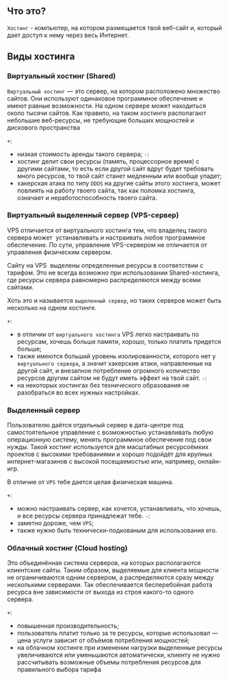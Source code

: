 ## Что это?

`Хостинг` - компьютер, на котором размещается твой веб-сайт и, который дает доступ к нему через весь Интернет.
## Виды хостинга

### Виртуальный хостинг (Shared)

`Виртуальный хостинг` — это сервер, на котором расположено множество сайтов. Они используют одинаковое программное обеспечение и имеют равные возможности. На одном сервере может находиться около тысячи сайтов. Как правило, на таком хостинге располагают небольшие веб-ресурсы, не требующие больших мощностей и дискового пространства

`+`:
- низкая стоимость аренды такого сервера;
`-`:
- хостинг делит свои ресурсы (память, процессорное время) с другими сайтами, то есть если другой сайт вдруг будет требовать много ресурсов, то твой сайт станет медленным или вообще упадет;
- хакерская атака по типу `DDOS` на другие сайты этого хостинга, может повлиять на работу твоего сайта, так как поломка хостинга, означает и неработоспособность твоего сайта.

### Виртуальный выделенный сервер (VPS-сервер)

VPS отличается от виртуального хостинга тем, что владелец такого сервера может  устанавливать и настраивать любое программное обеспечение. По сути, управление VPS-сервером не отличается от управления физическим сервером. 

Сайту на VPS  выделены определенные ресурсы в соответствии с тарифом. Это не всегда возможно при использовании Shared-хостинга, где ресурсы сервера равномерно распределяются между всеми сайтами.

Хоть это и называется `выделенный сервер`, но таких серверов может быть несколько на одном хостинге.

`+`:
- в отличии от `виртуального хостинга` VPS легко настраивать по ресурсам, хочешь больше памяти, хорошо, только платить придется больше;
- также имеются больший уровень изолированности, которого нет у `виртуального сервера`, а значит хакерские атаки, направленные на другой сайт, и внезапное потребление огромного количество ресурсов другим сайтом не будут иметь эффект на твой сайт.
`-`:
- на некоторых хостингах без технического образования не разобраться во всех нужных настройках.

### Выделенный сервер

Пользователю даётся отдельный сервер в дата-центре под самостоятельное управление с возможностью устанавливать любую операционную систему, менять программное обеспечение под свои нужды. Такой хостинг используется для масштабных ресурсоёмких проектов с высокими требованиями и хорошо подойдёт для крупных интернет-магазинов с высокой посещаемостью или, например, онлайн-игр.

В отличие от `VPS` тебе дается целая физическая машина.

`+`:
- можно настраивать сервер, как хочется, устанавливать, что хочешь, и все ресурсы сервера принадлежат тебе.
`-`:
- заметно дороже, чем `VPS`;
- также нужно быть технически-подкованым  для использования его.

### Облачный хостинг (Cloud hosting)

Это объединённая система серверов, на которых располагаются клиентские сайты. Таким образом, выделяемые для клиента мощности не ограничиваются одним сервером, а распределяются сразу между несколькими серверами. Так обеспечивается бесперебойная работа ресурса вне зависимости от выхода из строя какого-то одного сервера. 

`+`:
- повышенная производительность;
-  пользователь платит только за те ресурсы, которые использовал — цена услуги зависит от объёмов потребления мощностей;
- на облачном хостинге при изменении нагрузки выделенные ресурсы увеличиваются или уменьшаются автоматически, клиенту не нужно рассчитывать возможные объемы потребления ресурсов для правильного выбора тарифа